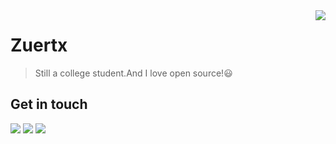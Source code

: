 <a href="#">
<img align="right" src="https://github-readme-stats.vercel.app/api?username=Zuertx&show_icons=true&hide_border=true">
</a>

# Zuertx
> Still a college student.And I love open source!😃  

## Get in touch
[![](https://img.shields.io/badge/-https://zuertx.tk-0e83cd?style=flat-square&logo=Blogger&logoColor=fff)](https://zuertx.tk)
[![](https://img.shields.io/badge/-@zuertx-3db6f1?style=flat-square&logo=Telegram&logoColor=2ca5e0)](https://t.me/zuertx)
[![](https://img.shields.io/badge/-zuertx@gmail.com-911318?style=flat-square&logo=Mail.RU&logoColor=white&labelColor=c14438)](mailto:zuertx_at_gmail.com)
